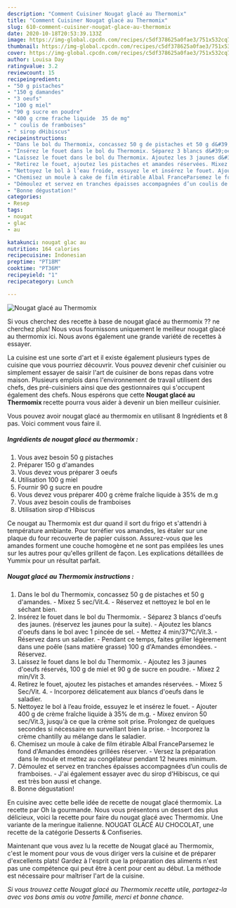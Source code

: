 ```yaml
---
description: "Comment Cuisiner Nougat glacé au Thermomix"
title: "Comment Cuisiner Nougat glacé au Thermomix"
slug: 610-comment-cuisiner-nougat-glace-au-thermomix
date: 2020-10-18T20:53:39.133Z
image: https://img-global.cpcdn.com/recipes/c5df378625a0fae3/751x532cq70/nougat-glace-au-thermomix-photo-principale-de-la-recette.jpg
thumbnail: https://img-global.cpcdn.com/recipes/c5df378625a0fae3/751x532cq70/nougat-glace-au-thermomix-photo-principale-de-la-recette.jpg
cover: https://img-global.cpcdn.com/recipes/c5df378625a0fae3/751x532cq70/nougat-glace-au-thermomix-photo-principale-de-la-recette.jpg
author: Louisa Day
ratingvalue: 3.2
reviewcount: 15
recipeingredient:
- "50 g pistaches"
- "150 g damandes"
- "3 oeufs"
- "100 g miel"
- "90 g sucre en poudre"
- "400 g crme frache liquide  35 de mg"
- " coulis de framboises"
- " sirop dHibiscus"
recipeinstructions:
- "Dans le bol du Thermomix, concassez 50 g de pistaches et 50 g d&#39;amandes. Mixez 5 sec/Vit.4. Réservez et nettoyez le bol en le séchant bien."
- "Insérez le fouet dans le bol du Thermomix. Séparez 3 blancs d&#39;oeufs des jaunes. (réservez les jaunes pour la suite). Ajoutez les blancs d&#39;oeufs dans le bol avec 1 pincée de sel. Mettez 4 min/37°C/Vit.3. Réservez dans un saladier. Pendant ce temps, faites griller légèrement dans une poêle (sans matière grasse) 100 g d&#39;Amandes émondées. Réservez."
- "Laissez le fouet dans le bol du Thermomix. Ajoutez les 3 jaunes d&#39;oeufs réservés, 100 g de miel et 90 g de sucre en poudre. Mixez 2 min/Vit 3."
- "Retirez le fouet, ajoutez les pistaches et amandes réservées. Mixez 5 Sec/Vit. 4. Incorporez délicatement aux blancs d&#39;oeufs dans le saladier."
- "Nettoyez le bol à l’eau froide, essuyez le et insérez le fouet. Ajouter 400 g de crème fraîche liquide à 35% de m.g. Mixez environ 50 sec/Vit.3, jusqu&#39;à ce que la crème soit prise. Prolongez de quelques secondes si nécessaire en surveillant bien la prise. Incorporez la crème chantilly au mélange dans le saladier."
- "Chemisez un moule à cake de film étirable Albal FranceParsemez le fond d&#39;Amandes émondées grillées réserver. Versez la préparation dans le moule et mettez au congélateur pendant 12 heures minimum."
- "Démoulez et servez en tranches épaisses accompagnées d’un coulis de framboises. J&#39;ai également essayer avec du sirop d&#39;Hibiscus, ce qui est très bon aussi et change."
- "Bonne dégustation!"
categories:
- Resep
tags:
- nougat
- glac
- au

katakunci: nougat glac au 
nutrition: 164 calories
recipecuisine: Indonesian
preptime: "PT18M"
cooktime: "PT36M"
recipeyield: "1"
recipecategory: Lunch

---
```



![Nougat glacé au Thermomix](https://img-global.cpcdn.com/recipes/c5df378625a0fae3/751x532cq70/nougat-glace-au-thermomix-photo-principale-de-la-recette.jpg)

Si vous cherchez des recette à base de nougat glacé au thermomix ?? ne cherchez plus! Nous vous fournissons uniquement le meilleur nougat glacé au thermomix ici. Nous avons également une grande variété de recettes à essayer.

La cuisine est une sorte d'art et il existe également plusieurs types de cuisine que vous pourriez découvrir. Vous pouvez devenir chef cuisinier ou simplement essayer de saisir l'art de cuisiner de bons repas dans votre maison. Plusieurs emplois dans l'environnement de travail utilisent des chefs, des pré-cuisiniers ainsi que des gestionnaires qui s'occupent également des chefs. Nous espérons que cette <strong> Nougat glacé au Thermomix </strong> recette pourra vous aider à devenir un bien meilleur cuisinier.

<!--inarticleads1-->

Vous pouvez avoir nougat glacé au thermomix en utilisant 8 Ingrédients et 8 pas. Voici comment vous faire il.

##### Ingrédients de nougat glacé au thermomix :

1. Vous avez besoin 50 g pistaches
1. Préparer 150 g d&#39;amandes
1. Vous devez vous préparer 3 oeufs
1. Utilisation 100 g miel
1. Fournir 90 g sucre en poudre
1. Vous devez vous préparer 400 g crème fraîche liquide à 35% de m.g
1. Vous avez besoin  coulis de framboises
1. Utilisation  sirop d&#39;Hibiscus


Ce nougat au Thermomix est dur quand il sort du frigo et s&#39;attendri à température ambiante. Pour torréfier vos amandes, les étaler sur une plaque du four recouverte de papier cuisson. Assurez-vous que les amandes forment une couche homogène et ne sont pas empilées les unes sur les autres pour qu&#39;elles grillent de façon. Les explications détaillées de Yummix pour un résultat parfait. 

<!--inarticleads2-->

##### Nougat glacé au Thermomix instructions :

1. Dans le bol du Thermomix, concassez 50 g de pistaches et 50 g d&#39;amandes. - Mixez 5 sec/Vit.4. - Réservez et nettoyez le bol en le séchant bien.
1. Insérez le fouet dans le bol du Thermomix. - Séparez 3 blancs d&#39;oeufs des jaunes. (réservez les jaunes pour la suite). - Ajoutez les blancs d&#39;oeufs dans le bol avec 1 pincée de sel. - Mettez 4 min/37°C/Vit.3. - Réservez dans un saladier. - Pendant ce temps, faites griller légèrement dans une poêle (sans matière grasse) 100 g d&#39;Amandes émondées. - Réservez.
1. Laissez le fouet dans le bol du Thermomix. - Ajoutez les 3 jaunes d&#39;oeufs réservés, 100 g de miel et 90 g de sucre en poudre. - Mixez 2 min/Vit 3.
1. Retirez le fouet, ajoutez les pistaches et amandes réservées. - Mixez 5 Sec/Vit. 4. - Incorporez délicatement aux blancs d&#39;oeufs dans le saladier.
1. Nettoyez le bol à l’eau froide, essuyez le et insérez le fouet. - Ajouter 400 g de crème fraîche liquide à 35% de m.g. - Mixez environ 50 sec/Vit.3, jusqu&#39;à ce que la crème soit prise. Prolongez de quelques secondes si nécessaire en surveillant bien la prise. - Incorporez la crème chantilly au mélange dans le saladier.
1. Chemisez un moule à cake de film étirable Albal FranceParsemez le fond d&#39;Amandes émondées grillées réserver. - Versez la préparation dans le moule et mettez au congélateur pendant 12 heures minimum.
1. Démoulez et servez en tranches épaisses accompagnées d’un coulis de framboises. - J&#39;ai également essayer avec du sirop d&#39;Hibiscus, ce qui est très bon aussi et change.
1. Bonne dégustation!


En cuisine avec cette belle idée de recette de nougat glacé thermomix. La recette par Oh la gourmande. Nous vous présentons un dessert des plus délicieux, voici la recette pour faire du nougat glacé avec Thermomix. Une variante de la meringue italienne. NOUGAT GLACÉ AU CHOCOLAT, une recette de la catégorie Desserts &amp; Confiseries. 

<!--inarticleads1-->

<p>
Maintenant que vous avez lu la recette de Nougat glacé au Thermomix, c'est le moment pour vous de vous diriger vers la cuisine et de préparer d'excellents plats! Gardez à l'esprit que la préparation des aliments n'est pas une compétence qui peut être à cent pour cent au début. La méthode est nécessaire pour maîtriser l'art de la cuisine.
</p>

<p>
<i>Si vous trouvez cette Nougat glacé au Thermomix recette utile, partagez-la avec vos bons amis ou votre famille, merci et bonne chance.</i>
</p>

